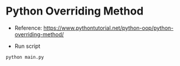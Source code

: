 # Python Overriding Method

- Reference: https://www.pythontutorial.net/python-oop/python-overriding-method/

- Run script

```bash
python main.py
```
